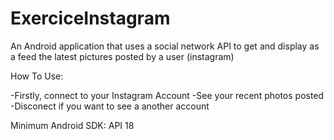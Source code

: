 # ExerciceInstagram
An Android application that uses a social network API to get and display as a feed the latest pictures posted by a user (instagram)

How To Use:

  -Firstly, connect to your Instagram Account
  -See your recent photos posted
  -Disconect if you want to see a another account
  
  
Minimum Android SDK: API 18
